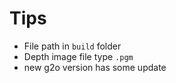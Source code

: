 # Tips

- File path in `build` folder
- Depth image file type `.pgm`
- new g2o version has some update 